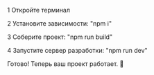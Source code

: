 1️ Откройте терминал

2️ Установите зависимости: "npm i"

3️ Соберите проект: "npm run build"

4️ Запустите сервер разработки: "npm run dev"

Готово! Теперь ваш проект работает. 🚀
